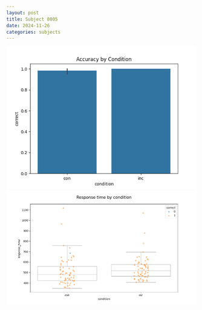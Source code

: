 ```yaml
---
layout: post
title: Subject 8005
date: 2024-11-26
categories: subjects
---
```


![](data/8005/run-11/8005_NF_acc.png)
![](data/8005/run-11/8005_NF_rt.png)
